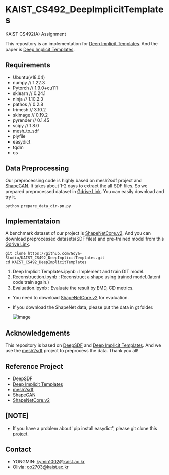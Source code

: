 # KAIST_CS492_DeepImplicitTemplates
KAIST CS492(A) Assignment

This repository is an implementation for [Deep Implicit Templates](http://www.liuyebin.com/dit/dit.html). 
And the paper is [Deep Implicit Templates](https://arxiv.org/abs/2011.14565). 

## Requirements
* Ubuntu(v18.04)
* numpy // 1.22.3
* Pytorch // 1.9.0+cu111
* sklearn // 0.24.1
* ninja // 1.10.2.3
* pathos // 0.2.8
* trimesh // 3.10.2
* skimage // 0.19.2
* pyrender // 0.1.45
* scipy // 1.8.0
* mesh_to_sdf
* plyfile
* easydict
* tqdm
* os

## Data Preprocessing

Our preprocessing code is highly based on mesh2sdf project and [ShapeGAN](https://github.com/marian42/shapegan). It takes about 1-2 days to extract the all SDF files. So we prepared preprocessed dataset in [Gdrive Link](https://drive.google.com/drive/folders/1lshhJJNP_lbVG9BQjM0eME7x3JvPyEME?usp=sharing). You can easily download and try it.


```
python prepare_data_dir-pn.py
```

## Implementataion
 A benchmark dataset of our project is [ShapeNetCore.v2](https://shapenet.org/). And you can download preprocessed datasets(SDF files) and pre-trained model from this [Gdrive Link](https://drive.google.com/drive/folders/1lshhJJNP_lbVG9BQjM0eME7x3JvPyEME?usp=sharing).
 
```
git clone https://github.com/Goya-Studio/KAIST_CS492_DeepImplicitTemplates.git
cd KAIST_CS492_DeepImplicitTemplates
```

1. Deep Implicit Templates.ipynb  : Implement and train DIT model.
2. Reconstruction.ipynb           : Reconstruct a shape using trained model.(latent code train again.)
3. Evaluation.ipynb               : Evaluate the result by EMD, CD metrics.
- You need to download [ShapeNetCore.v2](https://shapenet.org/) for evaluation.
- If you download the ShapeNet data, please put the data in gt folder.

   ![image](https://user-images.githubusercontent.com/74032553/172082907-fd6e7100-b28e-4a6a-aadf-33cbfb2b1749.png)


## Acknowledgements

This repository is based on [DeepSDF](https://github.com/facebookresearch/DeepSDF) and [Deep Implicit Templates](https://github.com/ZhengZerong/DeepImplicitTemplates). And we use the [mesh2sdf](https://github.com/marian42/mesh_to_sdf) project to preprocess the data. Thank you all!

## Reference Project
* [DeepSDF](https://github.com/facebookresearch/DeepSDF)
* [Deep Implicit Templates](https://github.com/ZhengZerong/DeepImplicitTemplates)
* [mesh2sdf](https://github.com/marian42/mesh_to_sdf)
* [ShapeGAN](https://github.com/marian42/shapegan)
* [ShapeNetCore.v2](https://shapenet.org/)

## [NOTE]
* If you have a problem about 'pip install easydict', please git clone this [project](https://github.com/makinacorpus/easydict).


## Contact
- YONGMIN: kymin1002@kaist.ac.kr
- Olivia: oo2703@kaist.ac.kr
